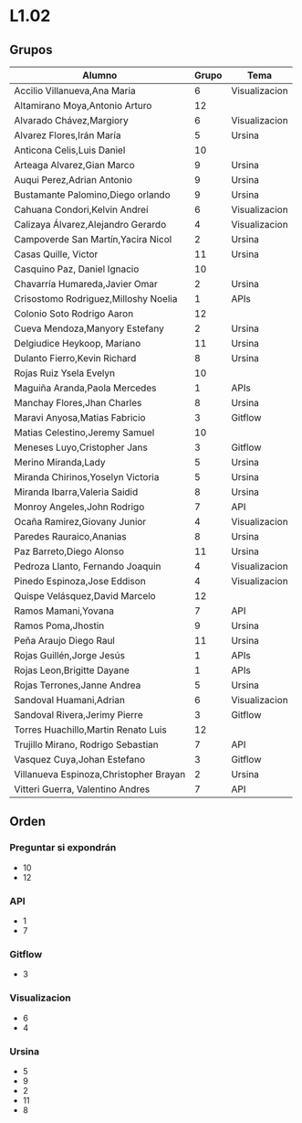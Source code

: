 # L1.02

## Grupos

| Alumno  | Grupo | Tema |
| ------------- | ------------- | ------------- |
| Accilio Villanueva,Ana Maria | 6 | Visualizacion   |
| Altamirano Moya,Antonio Arturo | 12 |    |
| Alvarado Chávez,Margiory | 6 | Visualizacion   |
| Alvarez Flores,Irán María | 5 | Ursina <!--(arte pokemon*)-->   |
| Anticona Celis,Luis Daniel | 10 |    |
| Arteaga Alvarez,Gian Marco | 9 | Ursina <!--Minecraft-->   |
| Auqui Perez,Adrian Antonio | 9 | Ursina <!--Minecraft-->   |
| Bustamante Palomino,Diego orlando | 9 | Ursina <!--Minecraft-->   |
| Cahuana Condori,Kelvin Andreí | 6 | Visualizacion   |
| Calizaya Álvarez,Alejandro Gerardo | 4 | Visualizacion   |
| Campoverde San Martín,Yacira Nicol | 2 | Ursina <!--solar system-->  |
| Casas Quille, Victor  | 11 | Ursina <!--Minecraft-->   |
| Casquino Paz, Daniel Ignacio  | 10 |    |
| Chavarría Humareda,Javier Omar | 2 | Ursina <!--solar system-->  |
| Crisostomo Rodriguez,Milloshy Noelia | 1 | APIs |
| Colonio Soto Rodrigo Aaron | 12 |    |
| Cueva Mendoza,Manyory Estefany | 2 | Ursina <!--solar system-->  |
| Delgiudice Heykoop, Mariano  | 11 | Ursina <!--Minecraft-->   |
| Dulanto Fierro,Kevin Richard | 8 | Ursina <!--slither(gusanito)-->   |
| Rojas Ruiz Ysela Evelyn | 10 |    |
| Maguiña Aranda,Paola Mercedes | 1 | APIs |
| Manchay Flores,Jhan Charles | 8 | Ursina <!--slither(gusanito)-->   |
| Maravi Anyosa,Matias Fabricio | 3 | Gitflow   |
| Matias Celestino,Jeremy Samuel | 10 |    |
| Meneses Luyo,Cristopher Jans | 3 | Gitflow   |
| Merino Miranda,Lady | 5 | Ursina <!--(arte pokemon*)-->   |
| Miranda Chirinos,Yoselyn Victoria | 5 | Ursina <!--(arte pokemon*)-->   |
| Miranda Ibarra,Valeria Saidid | 8 | Ursina <!--slither(gusanito)-->   |
| Monroy Angeles,John Rodrigo | 7 | API   |
| Ocaña Ramirez,Giovany Junior | 4 | Visualizacion   |
| Paredes Rauraico,Ananias | 8 | Ursina <!--slither(gusanito)-->   |
| Paz Barreto,Diego Alonso | 11 | Ursina <!--Minecraft-->   |
| Pedroza Llanto, Fernando Joaquin  | 4 | Visualizacion   |
| Pinedo Espinoza,Jose Eddison | 4 | Visualizacion   |
| Quispe Velásquez,David Marcelo | 12 |    |
| Ramos Mamani,Yovana | 7 | API    |
| Ramos Poma,Jhostin | 9 | Ursina <!--Minecraft-->   |
| Peña Araujo Diego Raul | 11 | Ursina <!--Minecraft-->   |
| Rojas Guillén,Jorge Jesús | 1 | APIs |
| Rojas Leon,Brigitte Dayane | 1 | APIs |
| Rojas Terrones,Janne Andrea | 5 | Ursina <!--(arte pokemon*)-->   |
| Sandoval Huamani,Adrian | 6 | Visualizacion   |
| Sandoval Rivera,Jerimy Pierre | 3 | Gitflow   |
| Torres Huachillo,Martin Renato Luis | 12 |    |
| Trujillo Mirano, Rodrigo Sebastian  | 7 | API  |
| Vasquez Cuya,Johan Estefano | 3 | Gitflow   |
| Villanueva Espinoza,Christopher Brayan | 2 | Ursina <!--solar system-->  |
| Vitteri Guerra, Valentino Andres  | 7 | API  |

## Orden

### Preguntar si expondrán

- 10
- 12

### API

- 1
- 7

### Gitflow

- 3

### Visualizacion

- 6
- 4

### Ursina

- 5
- 9
- 2
- 11
- 8
